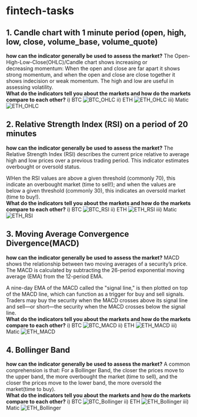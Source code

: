 # fintech-tasks
## 1. Candle chart with 1 minute period (open, high, low, close, volume_base, volume_quote)
**how can the indicator generally be used to assess the market?**
The Open-High-Low-Close(OHLC)/Candle chart shows increasing or decreasing momentum:
When the open and close are far apart it shows strong momentum, and when the open and close are close together it shows indecision or weak momentum. The high and low are useful in assessing volatility.      
**What do the indicators tell you about the markets and how do the markets compare to each other?**
i) BTC
![BTC_OHLC](https://github.com/ChenBarryHu/fintech-tasks/blob/master/images/BTC_OHLC.png)
ii) ETH
![ETH_OHLC](https://github.com/ChenBarryHu/fintech-tasks/blob/master/images/ETH_OHLC.png)
iii) Matic
![ETH_OHLC](https://github.com/ChenBarryHu/fintech-tasks/blob/master/images/Matic_OHLC.png)

## 2. Relative Strength Index (RSI) on a period of 20 minutes
**how can the indicator generally be used to assess the market?**
The Relative Strength Index (RSI) describes the current price relative to average high and low prices over a previous trading period. This indicator estimates overbought or oversold status.      

WHen the RSI values are above a given threshold (commonly 70), this indicate an overbought market (time to sell!); and when the values are below a given threshold (commonly 30), this indicates an oversold market (time to buy!).     
**What do the indicators tell you about the markets and how do the markets compare to each other?**
i) BTC
![BTC_RSI](https://github.com/ChenBarryHu/fintech-tasks/blob/master/images/BTC_RSI.png)
ii) ETH
![ETH_RSI](https://github.com/ChenBarryHu/fintech-tasks/blob/master/images/ETH_RSI.png)
iii) Matic
![ETH_RSI](https://github.com/ChenBarryHu/fintech-tasks/blob/master/images/Matic_RSI.png)

## 3. Moving Average Convergence Divergence(MACD)
**how can the indicator generally be used to assess the market?**
MACD shows the relationship between two moving averages of a security’s price. The MACD is calculated by subtracting the 26-period exponential moving average (EMA) from the 12-period EMA.      

A nine-day EMA of the MACD called the "signal line," is then plotted on top of the MACD line, which can function as a trigger for buy and sell signals. Traders may buy the security when the MACD crosses above its signal line and sell—or short—the security when the MACD crosses below the signal line.   
**What do the indicators tell you about the markets and how do the markets compare to each other?**
i) BTC
![BTC_MACD](https://github.com/ChenBarryHu/fintech-tasks/blob/master/images/BTC_MACD.png)
ii) ETH
![ETH_MACD](https://github.com/ChenBarryHu/fintech-tasks/blob/master/images/ETH_MACD.png)
iii) Matic
![ETH_MACD](https://github.com/ChenBarryHu/fintech-tasks/blob/master/images/Matic_MACD.png)


## 4. Bollinger Band
**how can the indicator generally be used to assess the market?**
A common conprehension is that: For a Bollinger Band, the closer the prices move to the upper band, the more overbought the market (time to sell), and the closer the prices move to the lower band, the more oversold the market(time to buy).     
**What do the indicators tell you about the markets and how do the markets compare to each other?**
i) BTC
![BTC_Bollinger](https://github.com/ChenBarryHu/fintech-tasks/blob/master/images/BTC_Bollinger.png)
ii) ETH
![ETH_Bollinger](https://github.com/ChenBarryHu/fintech-tasks/blob/master/images/ETH_Bollinger.png)
iii) Matic
![ETH_Bollinger](https://github.com/ChenBarryHu/fintech-tasks/blob/master/images/Matic_Bollinger.png)
